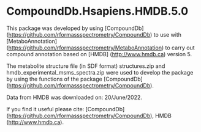 # CompoundDb.Hsapiens.HMDB.5.0


This package was developed by using [CompoundDb] (https://github.com/rformassspectrometry/CompoundDb) to use with 
[MetaboAnnotation] (https://github.com/rformassspectrometry/MetaboAnnotation) to carry out compound annotation  based on [HMDB] 
(http://www.hmdb.ca) version 5.

The metabolite structure file (in SDF format) structures.zip and hmdb_experimental_msms_spectra.zip were used to develop the package 
by using the functions of the package [CompoundDb] (https://github.com/rformassspectrometry/CompoundDb).

Data from HMDB was downloaded on: 20/June/2022.

If you find it useful please cite:  [CompoundDb] (https://github.com/rformassspectrometry/CompoundDb), HMDB (http://www.hmdb.ca).


